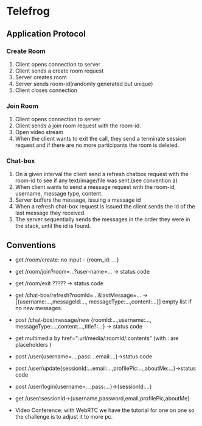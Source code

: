 ﻿# Telefrog

## Application Protocol

### Create Room

1. Client opens connection to server
2. Client sends a create room request
3. Server creates room
4. Server sends room-id(randomly generated but unique)
5. Client closes connection

### Join Room

1. Client opens connection to server
2. Client sends a join room request with the room-id.
3. Open video stream
4. When the client wants to exit the call, they send a terminate session request and if there are no more participants
   the room is deleted.

### Chat-box

1. On a given interval the client send a refresh chatbox request with the room-id to see if any text/image/file was
   sent.(see convention a)
2. When client wants to send a message request with the room-id, username, message type, content.
3. Server buffers the message, issuing a message id
4. When a refresh chat-box request is issued the client sends the id of the last message they received.
5. The server sequentially sends the messages in the order they were in the stack, until the id is found.

## Conventions

- get /room/create: no input - {room_id: ...}


- get /room/join?room=...?user-name=... -> status code


- get /room/exit ????? -> status code


- get /chat-box/refresh?roomId=...&lastMessage=... ->[{username:...,messageId:..., messageType:...,content:...}] empty
  list if no new messages.


- post /chat-box/message/new {roomId:...,username:..., messageType:...,content:...,title?:...} -> status code


- get multimedia by href=":url/media/:roomId/:contents" (with : are placeholders )


- post /user{username=...,pass:...email:...}->status code


- post /user/update{sessionId:...email:...,profilePic:...,aboutMe:...}->status code


- post /user/login{username=...,pass:...}->{sessionId:...}


- get /user/:sessionId->{username,password,email,profilePic,aboutMe}


- Video Conference: with WebRTC we have the tutorial for one on one so the challenge is to adjust it to more pc.

